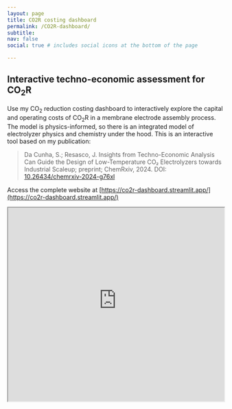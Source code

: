 ```yaml
---
layout: page
title: CO2R costing dashboard
permalink: /CO2R-dashboard/
subtitle: 
nav: false
social: true # includes social icons at the bottom of the page

---
```


## Interactive techno-economic assessment for CO<sub>2</sub>R

Use my CO<sub>2</sub> reduction costing dashboard to interactively explore the capital and operating costs of CO<sub>2</sub>R in a membrane electrode assembly process. The model is physics-informed, so there is an integrated model of electrolyzer physics and chemistry under the hood. This is an interactive tool based on my publication:
> Da Cunha, S.; Resasco, J. Insights from Techno-Economic Analysis Can Guide the Design of Low-Temperature CO₂ Electrolyzers towards Industrial Scaleup; preprint; ChemRxiv, 2024. DOI: [10.26434/chemrxiv-2024-g76xl](https://doi.org/10.26434/chemrxiv-2024-g76xl)


Access the complete website at [https://co2r-dashboard.streamlit.app/](https://co2r-dashboard.streamlit.app/)


<iframe
  src="https://co2r-dashboard.streamlit.app/?embed=true"
  style="height: 450px; width: 100%;"></iframe>
  
